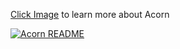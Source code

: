 [Click Image](https://github.com/diegodelarocha/Acorn) to learn more about Acorn

[![Acorn README](images/00_meetAcorn.gif)](https://github.com/diegodelarocha/Acorn "Click to learn more!")